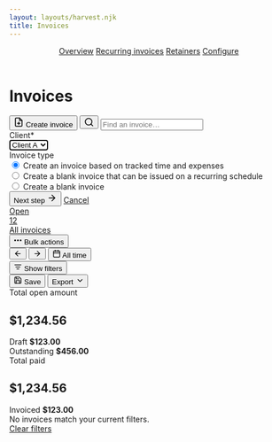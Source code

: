 ```yaml
---
layout: layouts/harvest.njk
title: Invoices
---
```


<header id="top-nav">
  <nav>
    <a href="#" class="is-selected">Overview</a>
    <a href="#">Recurring invoices</a>
    <a href="#">Retainers</a>
    <a href="#">Configure</a>
  </nav>
</header>

<main>
  <div class="flex justify-space-between">
    <div class="flex">
      <h1>Invoices</h1>
    </div>
    <div class="flex">
      <button class="button primary is-disabled">
        <svg xmlns="http://www.w3.org/2000/svg" width="18" height="18" viewBox="0 0 24 24" fill="none" stroke="currentColor" stroke-width="2" stroke-linecap="round" stroke-linejoin="round"><path d="M14 2H6a2 2 0 0 0-2 2v16a2 2 0 0 0 2 2h12a2 2 0 0 0 2-2V8z"></path><polyline points="14 2 14 8 20 8"></polyline><line x1="12" y1="18" x2="12" y2="12"></line><line x1="9" y1="15" x2="15" y2="15"></line></svg>
        Create invoice
      </button>
      <button class="button button-icon show-mobile"><svg xmlns="http://www.w3.org/2000/svg" width="18" height="18" viewBox="0 0 24 24" fill="none" stroke="currentColor" stroke-width="2" stroke-linecap="round" stroke-linejoin="round"><circle cx="11" cy="11" r="8"></circle><line x1="21" y1="21" x2="16.65" y2="16.65"></line></svg></button>
      <input class="input search show-desktop" type="text" placeholder="Find an invoice…">
    </div>
  </div>

  <div class="form-box mt-16">
    <div class="form-box-inner">
      <div class="field mb-16">
        <div class="left">
          <label>Client<span class="required">*</span></label>
        </div>
        <div class="right">
          <select class="input" autofocus>
            <option>Client A</option>
            <option>Client B</option>
            <option>Client C</option>
          </select>
        </div>
      </div>
      <div class="field mb-16">
        <div class="left">
          <label class="no-height">Invoice type</label>
        </div>
        <div class="right">
          <div>
            <label>
              <input type="radio" checked="checked"> Create an invoice based on tracked time and expenses
            </label>
          </div>
          <div>
            <label>
              <input type="radio"> Create a blank invoice that can be issued on a recurring schedule
            </label>
          </div>
          <div>
            <label>
              <input type="radio"> Create a blank invoice
            </label>
          </div>
        </div>
      </div>
      <div class="submit">
        <button class="button primary">Next step <svg xmlns="http://www.w3.org/2000/svg" width="18" height="18" viewBox="0 0 24 24" fill="none" stroke="currentColor" stroke-width="2" stroke-linecap="round" stroke-linejoin="round"><line x1="5" y1="12" x2="19" y2="12"></line><polyline points="12 5 19 12 12 19"></polyline></svg></button>
        <a href="{{ '/invoices' | url }}" class="button cancel">Cancel</a>
      </div>
    </div>
  </div>

  <div class="tabs mt-24 mb-16">
    <nav>
      <a href="#">Open <div class="badge">12</div></a>
      <a href="#" class="is-selected">All invoices</a>
    </nav>
  </div>

  <div class="flex justify-space-between filters mb-4">
    <div class="flex">
      <button class="button button-sm is-disabled"><svg xmlns="http://www.w3.org/2000/svg" width="15" height="15" viewBox="0 0 24 24" fill="none" stroke="currentColor" stroke-width="3" stroke-linecap="round" stroke-linejoin="round"><circle cx="12" cy="12" r="1"></circle><circle cx="20" cy="12" r="1"></circle><circle cx="4" cy="12" r="1"></circle></svg> Bulk actions</button>
      <div class="button-group">
        <button class="button button-sm button-icon is-disabled"><svg xmlns="http://www.w3.org/2000/svg" width="15" height="15" viewBox="0 0 24 24" fill="none" stroke="currentColor" stroke-width="2" stroke-linecap="round" stroke-linejoin="round"><line x1="19" y1="12" x2="5" y2="12"></line><polyline points="12 19 5 12 12 5"></polyline></svg></button>
        <button class="button button-sm button-icon is-disabled"><svg xmlns="http://www.w3.org/2000/svg" width="15" height="15" viewBox="0 0 24 24" fill="none" stroke="currentColor" stroke-width="2" stroke-linecap="round" stroke-linejoin="round"><line x1="5" y1="12" x2="19" y2="12"></line><polyline points="12 5 19 12 12 19"></polyline></svg></button>
        <button class="button button-sm"><svg xmlns="http://www.w3.org/2000/svg" width="15" height="15" viewBox="0 0 24 24" fill="none" stroke="currentColor" stroke-width="2" stroke-linecap="round" stroke-linejoin="round"><rect x="3" y="4" width="18" height="18" rx="2" ry="2"></rect><line x1="16" y1="2" x2="16" y2="6"></line><line x1="8" y1="2" x2="8" y2="6"></line><line x1="3" y1="10" x2="21" y2="10"></line></svg> All time</button>
      </div>
      <button class="button button-sm is-filtered"><svg xmlns="http://www.w3.org/2000/svg" width="15" height="15" viewBox="0 0 24 24" fill="none" stroke="currentColor" stroke-width="2" stroke-linecap="round" stroke-linejoin="round"><line x1="6" y1="12" x2="18" y2="12"></line><line x1="3" y1="6" x2="21" y2="6"></line><line x1="9" y1="18" x2="15" y2="18"></line></svg> Show filters</button>
    </div>
    <div class="flex">
      <button class="button button-sm"><svg xmlns="http://www.w3.org/2000/svg" width="15" height="15" viewBox="0 0 24 24" fill="none" stroke="currentColor" stroke-width="2" stroke-linecap="round" stroke-linejoin="round"><path d="M19 21H5a2 2 0 0 1-2-2V5a2 2 0 0 1 2-2h11l5 5v11a2 2 0 0 1-2 2z"></path><polyline points="17 21 17 13 7 13 7 21"></polyline><polyline points="7 3 7 8 15 8"></polyline></svg> Save</button>
      <button class="button button-sm">Export <svg xmlns="http://www.w3.org/2000/svg" width="15" height="15" viewBox="0 0 24 24" fill="none" stroke="currentColor" stroke-width="2" stroke-linecap="round" stroke-linejoin="round"><polyline points="8 10 14 16 20 10"></polyline></svg></button>
    </div>
  </div>

  <div class="summary mt-16 mb-16">
    <div class="summary-box">
      Total open amount<br>
      <h2>$1,234.56</h2>
      <div class="flex justify-space-between mt-8">
        Draft <strong>$123.00</strong>
      </div>
      <div class="flex justify-space-between">
        Outstanding <strong>$456.00</strong>
      </div>
    </div>
    <div class="summary-box">
      Total paid<br>
      <h2>$1,234.56</h2>
      <div class="pt-8"><div class="meter" style="width:100%"></div></div>
      <div class="flex justify-space-between">
        Invoiced <strong>$123.00</strong>
      </div>
    </div>
  </div>

  <div class="empty big mt-16">
    No invoices match your current filters.<br>
    <a href="{{ '/invoice' | url }}">Clear filters</a>
  </div>
</main>
